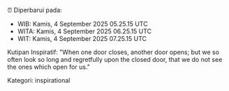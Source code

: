 ⏰ Diperbarui pada:
- WIB: Kamis, 4 September 2025 05.25.15 UTC
- WITA: Kamis, 4 September 2025 06.25.15 UTC
- WIT: Kamis, 4 September 2025 07.25.15 UTC

Kutipan Inspiratif:
"When one door closes, another door opens; but we so often look so long and regretfully upon the closed door, that we do not see the ones which open for us."


Kategori: inspirational

